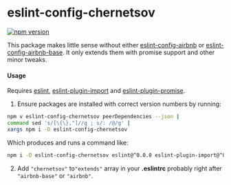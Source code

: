 # eslint-config-chernetsov

[![npm version](https://badge.fury.io/js/eslint-config-chernetsov.svg)](http://badge.fury.io/js/eslint-config-chernetsov)

This package makes little sense without either [eslint-config-airbnb](https://www.npmjs.com/package/eslint-config-airbnb) or [eslint-config-airbnb-base](https://www.npmjs.com/package/eslint-config-airbnb-base). It only extends them with promise support and other minor tweaks.

#### Usage

Requires [eslint](https://www.npmjs.com/package/eslint), [eslint-plugin-import](https://www.npmjs.com/package/eslint-plugin-import) and [eslint-plugin-promise](https://www.npmjs.com/package/eslint-plugin-promise).

1. Ensure packages are installed with correct version numbers by running:
  ```sh
  npm v eslint-config-chernetsov peerDependencies --json |
  command sed 's/[\{\},"]//g ; s/: /@/g' |
  xargs npm i -D eslint-config-chernetsov
  ```
  Which produces and runs a command like:

  ```sh
  npm i -D eslint-config-chernetsov eslint@^0.0.0 eslint-plugin-import@^0.0.0 eslint-plugin-promise@^0.0.0
  ```

2. Add `"chernetsov"` to`"extends"` array in your **.eslintrc** probably right after `"airbnb-base"` or `"airbnb"`.
